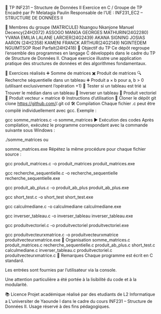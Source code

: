 📘 TP INF231 – Structure de Données II
Exercice en C / Groupe de TP
Encadré par Pr Melatagia Paulin
Responsable de l’UE : INF231_EC2 – STRUCTURE DE DONNÉES II

👥 Membres du groupe (MATRICULE)
Nsangou Nkanjone Manuel Decency(24H2072)
ASSOGO MANGA GEORGES MATHURIN(24G2280)
YVANA EMILIA LALANE LARCIER(24G2439)
AKANA SIGNING JOSIAS AARON (24H2358)
KAMENI FRANCK ARTHUR(24G2149)
NGINTEDEM NGUIMTSOP Roel Parfait(24H2418)
🎯 Objectif du TP
Ce dépôt regroupe l’ensemble des programmes en langage C développés dans le cadre du TP de Structure de Données II.
Chaque exercice illustre une application pratique des structures de données et des algorithmes fondamentaux.

📂 Exercices réalisés
➕ Somme de matrices
✖️ Produit de matrices
🔍 Recherche séquentielle dans un tableau
➕ Produit a × b pour a, b > 0 (utilisant exclusivement l’opération +1)
📏 Tester si un tableau est trié
📊 Trouver le médian dans un tableau
🔄 Inverser un tableau
🧮 Produit vectoriel
🔢 Produit vecteur × matrice
⚙️ Instructions d’utilisation
🔽 Cloner le dépôt
git clone https://github.com/<votre-utilisateur>/<nom-du-repo>.git
cd <nom-du-repo>
🛠️ Compilation
Chaque fichier .c peut être compilé individuellement avec gcc. Exemple :

gcc somme_matrices.c -o somme_matrices
▶️ Exécution des codes
Après compilation, exécutez le programme correspondant avec la commande suivante sous Windows :

./somme_matrices
ou

somme_matrices.exe
Répétez la même procédure pour chaque fichier source :

gcc produit_matrices.c -o produit_matrices
produit_matrices.exe

gcc recherche_sequentielle.c -o recherche_sequentielle
recherche_sequentielle.exe

gcc produit_ab_plus.c -o produit_ab_plus
produit_ab_plus.exe

gcc short_test.c -o short_test
short_test.exe

gcc calculmediane.c -o calculmediane
calculmediane.exe

gcc inverser_tableau.c -o inverser_tableau
inverser_tableau.exe

gcc produitvectoriel.c -o produitvectoriel
produitvectoriel.exe

gcc produitvecteurxmatrice.c -o produitvecteurxmatrice
produitvecteurxmatrice.exe
📌 Organisation
somme_matrices.c
produit_matrices.c
recherche_sequentielle.c
produit_ab_plus.c
short_test.c
calculmediane.c
inverser_tableau.c
produitvectoriel.c
produitvecteurxmatrice.c
📝 Remarques
Chaque programme est écrit en C standard.

Les entrées sont fournies par l’utilisateur via la console.

Une attention particulière a été portée à la lisibilité du code et à la modularité.

📚 Licence
Projet académique réalisé par des etudiants de L2 Informatique a L'universiter de Yaounde I dans le cadre du cours INF231 – Structure de Données II. Usage réservé à des fins pédagogiques.
